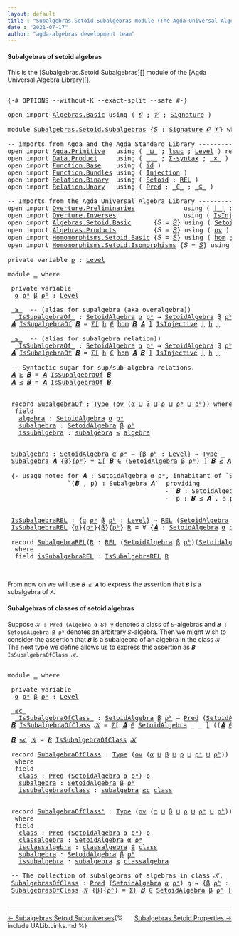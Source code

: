 ```yaml
---
layout: default
title : "Subalgebras.Setoid.Subalgebras module (The Agda Universal Algebra Library)"
date : "2021-07-17"
author: "agda-algebras development team"
---
```


#### <a id="subalgebras-of SetoidAlgebras">Subalgebras of setoid algebras</a>

This is the [Subalgebras.Setoid.Subalgebras][] module of the [Agda Universal Algebra Library][].

<pre class="Agda">

<a id="363" class="Symbol">{-#</a> <a id="367" class="Keyword">OPTIONS</a> <a id="375" class="Pragma">--without-K</a> <a id="387" class="Pragma">--exact-split</a> <a id="401" class="Pragma">--safe</a> <a id="408" class="Symbol">#-}</a>

<a id="413" class="Keyword">open</a> <a id="418" class="Keyword">import</a> <a id="425" href="Algebras.Basic.html" class="Module">Algebras.Basic</a> <a id="440" class="Keyword">using</a> <a id="446" class="Symbol">(</a> <a id="448" href="Algebras.Basic.html#1142" class="Generalizable">𝓞</a> <a id="450" class="Symbol">;</a> <a id="452" href="Algebras.Basic.html#1144" class="Generalizable">𝓥</a> <a id="454" class="Symbol">;</a> <a id="456" href="Algebras.Basic.html#3870" class="Function">Signature</a> <a id="466" class="Symbol">)</a>

<a id="469" class="Keyword">module</a> <a id="476" href="Subalgebras.Setoid.Subalgebras.html" class="Module">Subalgebras.Setoid.Subalgebras</a> <a id="507" class="Symbol">{</a><a id="508" href="Subalgebras.Setoid.Subalgebras.html#508" class="Bound">𝑆</a> <a id="510" class="Symbol">:</a> <a id="512" href="Algebras.Basic.html#3870" class="Function">Signature</a> <a id="522" href="Algebras.Basic.html#1142" class="Generalizable">𝓞</a> <a id="524" href="Algebras.Basic.html#1144" class="Generalizable">𝓥</a><a id="525" class="Symbol">}</a> <a id="527" class="Keyword">where</a>

<a id="534" class="Comment">-- imports from Agda and the Agda Standard Library -------------------------------------------------</a>
<a id="635" class="Keyword">open</a> <a id="640" class="Keyword">import</a> <a id="647" href="Agda.Primitive.html" class="Module">Agda.Primitive</a>   <a id="664" class="Keyword">using</a> <a id="670" class="Symbol">(</a> <a id="672" href="Agda.Primitive.html#810" class="Primitive Operator">_⊔_</a> <a id="676" class="Symbol">;</a> <a id="678" href="Agda.Primitive.html#780" class="Primitive">lsuc</a> <a id="683" class="Symbol">;</a> <a id="685" href="Agda.Primitive.html#597" class="Postulate">Level</a> <a id="691" class="Symbol">)</a> <a id="693" class="Keyword">renaming</a> <a id="702" class="Symbol">(</a> <a id="704" href="Agda.Primitive.html#326" class="Primitive">Set</a> <a id="708" class="Symbol">to</a> <a id="711" class="Primitive">Type</a> <a id="716" class="Symbol">)</a>
<a id="718" class="Keyword">open</a> <a id="723" class="Keyword">import</a> <a id="730" href="Data.Product.html" class="Module">Data.Product</a>     <a id="747" class="Keyword">using</a> <a id="753" class="Symbol">(</a> <a id="755" href="Agda.Builtin.Sigma.html#236" class="InductiveConstructor Operator">_,_</a> <a id="759" class="Symbol">;</a> <a id="761" href="Data.Product.html#916" class="Function">Σ-syntax</a> <a id="770" class="Symbol">;</a> <a id="772" href="Data.Product.html#1167" class="Function Operator">_×_</a> <a id="776" class="Symbol">)</a>
<a id="778" class="Keyword">open</a> <a id="783" class="Keyword">import</a> <a id="790" href="Function.Base.html" class="Module">Function.Base</a>    <a id="807" class="Keyword">using</a> <a id="813" class="Symbol">(</a> <a id="815" href="Function.Base.html#615" class="Function">id</a> <a id="818" class="Symbol">)</a>
<a id="820" class="Keyword">open</a> <a id="825" class="Keyword">import</a> <a id="832" href="Function.Bundles.html" class="Module">Function.Bundles</a> <a id="849" class="Keyword">using</a> <a id="855" class="Symbol">(</a> <a id="857" href="Function.Bundles.html#2240" class="Record">Injection</a> <a id="867" class="Symbol">)</a>
<a id="869" class="Keyword">open</a> <a id="874" class="Keyword">import</a> <a id="881" href="Relation.Binary.html" class="Module">Relation.Binary</a>  <a id="898" class="Keyword">using</a> <a id="904" class="Symbol">(</a> <a id="906" href="Relation.Binary.Bundles.html#1009" class="Record">Setoid</a> <a id="913" class="Symbol">;</a> <a id="915" href="Relation.Binary.Core.html#766" class="Function">REL</a> <a id="919" class="Symbol">)</a>
<a id="921" class="Keyword">open</a> <a id="926" class="Keyword">import</a> <a id="933" href="Relation.Unary.html" class="Module">Relation.Unary</a>   <a id="950" class="Keyword">using</a> <a id="956" class="Symbol">(</a> <a id="958" href="Relation.Unary.html#1101" class="Function">Pred</a> <a id="963" class="Symbol">;</a> <a id="965" href="Relation.Unary.html#1523" class="Function Operator">_∈_</a> <a id="969" class="Symbol">;</a> <a id="971" href="Relation.Unary.html#1742" class="Function Operator">_⊆_</a> <a id="975" class="Symbol">)</a>

<a id="978" class="Comment">-- Imports from the Agda Universal Algebra Library --------------------------------------------------</a>
<a id="1080" class="Keyword">open</a> <a id="1085" class="Keyword">import</a> <a id="1092" href="Overture.Preliminaries.html" class="Module">Overture.Preliminaries</a>             <a id="1127" class="Keyword">using</a> <a id="1133" class="Symbol">(</a> <a id="1135" href="Overture.Preliminaries.html#4379" class="Function Operator">∣_∣</a> <a id="1139" class="Symbol">;</a> <a id="1141" href="Overture.Preliminaries.html#4417" class="Function Operator">∥_∥</a> <a id="1145" class="Symbol">)</a>
<a id="1147" class="Keyword">open</a> <a id="1152" class="Keyword">import</a> <a id="1159" href="Overture.Inverses.html" class="Module">Overture.Inverses</a>                  <a id="1194" class="Keyword">using</a> <a id="1200" class="Symbol">(</a> <a id="1202" href="Overture.Inverses.html#2501" class="Function">IsInjective</a> <a id="1214" class="Symbol">;</a> <a id="1216" href="Overture.Inverses.html#2772" class="Function">id-is-injective</a> <a id="1232" class="Symbol">;</a> <a id="1234" href="Overture.Inverses.html#2845" class="Function">∘-injective</a> <a id="1246" class="Symbol">)</a>
<a id="1248" class="Keyword">open</a> <a id="1253" class="Keyword">import</a> <a id="1260" href="Algebras.Setoid.Basic.html" class="Module">Algebras.Setoid.Basic</a>      <a id="1287" class="Symbol">{</a><a id="1288" class="Argument">𝑆</a> <a id="1290" class="Symbol">=</a> <a id="1292" href="Subalgebras.Setoid.Subalgebras.html#508" class="Bound">𝑆</a><a id="1293" class="Symbol">}</a> <a id="1295" class="Keyword">using</a> <a id="1301" class="Symbol">(</a> <a id="1303" href="Algebras.Setoid.Basic.html#3242" class="Record">SetoidAlgebra</a> <a id="1317" class="Symbol">)</a>
<a id="1319" class="Keyword">open</a> <a id="1324" class="Keyword">import</a> <a id="1331" href="Algebras.Products.html" class="Module">Algebras.Products</a>          <a id="1358" class="Symbol">{</a><a id="1359" class="Argument">𝑆</a> <a id="1361" class="Symbol">=</a> <a id="1363" href="Subalgebras.Setoid.Subalgebras.html#508" class="Bound">𝑆</a><a id="1364" class="Symbol">}</a> <a id="1366" class="Keyword">using</a> <a id="1372" class="Symbol">(</a> <a id="1374" href="Algebras.Products.html#3135" class="Function">ov</a> <a id="1377" class="Symbol">)</a>
<a id="1379" class="Keyword">open</a> <a id="1384" class="Keyword">import</a> <a id="1391" href="Homomorphisms.Setoid.Basic.html" class="Module">Homomorphisms.Setoid.Basic</a> <a id="1418" class="Symbol">{</a><a id="1419" class="Argument">𝑆</a> <a id="1421" class="Symbol">=</a> <a id="1423" href="Subalgebras.Setoid.Subalgebras.html#508" class="Bound">𝑆</a><a id="1424" class="Symbol">}</a> <a id="1426" class="Keyword">using</a> <a id="1432" class="Symbol">(</a> <a id="1434" href="Homomorphisms.Setoid.Basic.html#2420" class="Function">hom</a> <a id="1438" class="Symbol">;</a> <a id="1440" href="Homomorphisms.Setoid.Basic.html#3237" class="Function">∘-hom</a> <a id="1446" class="Symbol">)</a>
<a id="1448" class="Keyword">open</a> <a id="1453" class="Keyword">import</a> <a id="1460" href="Homomorphisms.Setoid.Isomorphisms.html" class="Module">Homomorphisms.Setoid.Isomorphisms</a> <a id="1494" class="Symbol">{</a><a id="1495" class="Argument">𝑆</a> <a id="1497" class="Symbol">=</a> <a id="1499" href="Subalgebras.Setoid.Subalgebras.html#508" class="Bound">𝑆</a><a id="1500" class="Symbol">}</a> <a id="1502" class="Keyword">using</a> <a id="1508" class="Symbol">(</a> <a id="1510" href="Homomorphisms.Setoid.Isomorphisms.html#2350" class="Record Operator">_≅_</a> <a id="1514" class="Symbol">;</a> <a id="1516" href="Homomorphisms.Setoid.Isomorphisms.html#3531" class="Function">≅toInjective</a> <a id="1529" class="Symbol">;</a> <a id="1531" href="Homomorphisms.Setoid.Isomorphisms.html#3858" class="Function">≅fromInjective</a>
                                                            <a id="1606" class="Symbol">;</a> <a id="1608" href="Homomorphisms.Setoid.Isomorphisms.html#2968" class="Function">≅-sym</a> <a id="1614" class="Symbol">;</a> <a id="1616" href="Homomorphisms.Setoid.Isomorphisms.html#2870" class="Function">≅-refl</a> <a id="1623" class="Symbol">;</a> <a id="1625" href="Homomorphisms.Setoid.Isomorphisms.html#3063" class="Function">≅-trans</a> <a id="1633" class="Symbol">;</a> <a id="1635" href="Homomorphisms.Setoid.Isomorphisms.html#4356" class="Function">Lift-≅</a> <a id="1642" class="Symbol">)</a>
<a id="1644" class="Keyword">private</a> <a id="1652" class="Keyword">variable</a> <a id="1661" href="Subalgebras.Setoid.Subalgebras.html#1661" class="Generalizable">ρ</a> <a id="1663" class="Symbol">:</a> <a id="1665" href="Agda.Primitive.html#597" class="Postulate">Level</a>

<a id="1672" class="Keyword">module</a> <a id="1679" href="Subalgebras.Setoid.Subalgebras.html#1679" class="Module">_</a> <a id="1681" class="Keyword">where</a>

 <a id="1689" class="Keyword">private</a> <a id="1697" class="Keyword">variable</a>
  <a id="1708" href="Subalgebras.Setoid.Subalgebras.html#1708" class="Generalizable">α</a> <a id="1710" href="Subalgebras.Setoid.Subalgebras.html#1710" class="Generalizable">ρᵃ</a> <a id="1713" href="Subalgebras.Setoid.Subalgebras.html#1713" class="Generalizable">β</a> <a id="1715" href="Subalgebras.Setoid.Subalgebras.html#1715" class="Generalizable">ρᵇ</a> <a id="1718" class="Symbol">:</a> <a id="1720" href="Agda.Primitive.html#597" class="Postulate">Level</a>

 <a id="1728" href="Subalgebras.Setoid.Subalgebras.html#1728" class="Function Operator">_≥_</a>  <a id="1733" class="Comment">-- (alias for supalgebra (aka overalgebra))</a>
  <a id="1779" href="Subalgebras.Setoid.Subalgebras.html#1779" class="Function Operator">_IsSupalgebraOf_</a> <a id="1796" class="Symbol">:</a> <a id="1798" href="Algebras.Setoid.Basic.html#3242" class="Record">SetoidAlgebra</a> <a id="1812" href="Subalgebras.Setoid.Subalgebras.html#1708" class="Generalizable">α</a> <a id="1814" href="Subalgebras.Setoid.Subalgebras.html#1710" class="Generalizable">ρᵃ</a> <a id="1817" class="Symbol">→</a> <a id="1819" href="Algebras.Setoid.Basic.html#3242" class="Record">SetoidAlgebra</a> <a id="1833" href="Subalgebras.Setoid.Subalgebras.html#1713" class="Generalizable">β</a> <a id="1835" href="Subalgebras.Setoid.Subalgebras.html#1715" class="Generalizable">ρᵇ</a> <a id="1838" class="Symbol">→</a> <a id="1840" href="Subalgebras.Setoid.Subalgebras.html#711" class="Primitive">Type</a> <a id="1845" class="Symbol">_</a>
 <a id="1848" href="Subalgebras.Setoid.Subalgebras.html#1848" class="Bound">𝑨</a> <a id="1850" href="Subalgebras.Setoid.Subalgebras.html#1779" class="Function Operator">IsSupalgebraOf</a> <a id="1865" href="Subalgebras.Setoid.Subalgebras.html#1865" class="Bound">𝑩</a> <a id="1867" class="Symbol">=</a> <a id="1869" href="Data.Product.html#916" class="Function">Σ[</a> <a id="1872" href="Subalgebras.Setoid.Subalgebras.html#1872" class="Bound">h</a> <a id="1874" href="Data.Product.html#916" class="Function">∈</a> <a id="1876" href="Homomorphisms.Setoid.Basic.html#2420" class="Function">hom</a> <a id="1880" href="Subalgebras.Setoid.Subalgebras.html#1865" class="Bound">𝑩</a> <a id="1882" href="Subalgebras.Setoid.Subalgebras.html#1848" class="Bound">𝑨</a> <a id="1884" href="Data.Product.html#916" class="Function">]</a> <a id="1886" href="Overture.Inverses.html#2501" class="Function">IsInjective</a> <a id="1898" href="Overture.Preliminaries.html#4379" class="Function Operator">∣</a> <a id="1900" href="Subalgebras.Setoid.Subalgebras.html#1872" class="Bound">h</a> <a id="1902" href="Overture.Preliminaries.html#4379" class="Function Operator">∣</a>

 <a id="1906" href="Subalgebras.Setoid.Subalgebras.html#1906" class="Function Operator">_≤_</a>  <a id="1911" class="Comment">-- (alias for subalgebra relation))</a>
  <a id="1949" href="Subalgebras.Setoid.Subalgebras.html#1949" class="Function Operator">_IsSubalgebraOf_</a> <a id="1966" class="Symbol">:</a> <a id="1968" href="Algebras.Setoid.Basic.html#3242" class="Record">SetoidAlgebra</a> <a id="1982" href="Subalgebras.Setoid.Subalgebras.html#1708" class="Generalizable">α</a> <a id="1984" href="Subalgebras.Setoid.Subalgebras.html#1710" class="Generalizable">ρᵃ</a> <a id="1987" class="Symbol">→</a> <a id="1989" href="Algebras.Setoid.Basic.html#3242" class="Record">SetoidAlgebra</a> <a id="2003" href="Subalgebras.Setoid.Subalgebras.html#1713" class="Generalizable">β</a> <a id="2005" href="Subalgebras.Setoid.Subalgebras.html#1715" class="Generalizable">ρᵇ</a> <a id="2008" class="Symbol">→</a> <a id="2010" href="Subalgebras.Setoid.Subalgebras.html#711" class="Primitive">Type</a> <a id="2015" class="Symbol">_</a>
 <a id="2018" href="Subalgebras.Setoid.Subalgebras.html#2018" class="Bound">𝑨</a> <a id="2020" href="Subalgebras.Setoid.Subalgebras.html#1949" class="Function Operator">IsSubalgebraOf</a> <a id="2035" href="Subalgebras.Setoid.Subalgebras.html#2035" class="Bound">𝑩</a> <a id="2037" class="Symbol">=</a> <a id="2039" href="Data.Product.html#916" class="Function">Σ[</a> <a id="2042" href="Subalgebras.Setoid.Subalgebras.html#2042" class="Bound">h</a> <a id="2044" href="Data.Product.html#916" class="Function">∈</a> <a id="2046" href="Homomorphisms.Setoid.Basic.html#2420" class="Function">hom</a> <a id="2050" href="Subalgebras.Setoid.Subalgebras.html#2018" class="Bound">𝑨</a> <a id="2052" href="Subalgebras.Setoid.Subalgebras.html#2035" class="Bound">𝑩</a> <a id="2054" href="Data.Product.html#916" class="Function">]</a> <a id="2056" href="Overture.Inverses.html#2501" class="Function">IsInjective</a> <a id="2068" href="Overture.Preliminaries.html#4379" class="Function Operator">∣</a> <a id="2070" href="Subalgebras.Setoid.Subalgebras.html#2042" class="Bound">h</a> <a id="2072" href="Overture.Preliminaries.html#4379" class="Function Operator">∣</a>

 <a id="2076" class="Comment">-- Syntactic sugar for sup/sub-algebra relations.</a>
 <a id="2127" href="Subalgebras.Setoid.Subalgebras.html#2127" class="Bound">𝑨</a> <a id="2129" href="Subalgebras.Setoid.Subalgebras.html#1728" class="Function Operator">≥</a> <a id="2131" href="Subalgebras.Setoid.Subalgebras.html#2131" class="Bound">𝑩</a> <a id="2133" class="Symbol">=</a> <a id="2135" href="Subalgebras.Setoid.Subalgebras.html#2127" class="Bound">𝑨</a> <a id="2137" href="Subalgebras.Setoid.Subalgebras.html#1779" class="Function Operator">IsSupalgebraOf</a> <a id="2152" href="Subalgebras.Setoid.Subalgebras.html#2131" class="Bound">𝑩</a>
 <a id="2155" href="Subalgebras.Setoid.Subalgebras.html#2155" class="Bound">𝑨</a> <a id="2157" href="Subalgebras.Setoid.Subalgebras.html#1906" class="Function Operator">≤</a> <a id="2159" href="Subalgebras.Setoid.Subalgebras.html#2159" class="Bound">𝑩</a> <a id="2161" class="Symbol">=</a> <a id="2163" href="Subalgebras.Setoid.Subalgebras.html#2155" class="Bound">𝑨</a> <a id="2165" href="Subalgebras.Setoid.Subalgebras.html#1949" class="Function Operator">IsSubalgebraOf</a> <a id="2180" href="Subalgebras.Setoid.Subalgebras.html#2159" class="Bound">𝑩</a>


 <a id="2185" class="Keyword">record</a> <a id="2192" href="Subalgebras.Setoid.Subalgebras.html#2192" class="Record">SubalgebraOf</a> <a id="2205" class="Symbol">:</a> <a id="2207" href="Subalgebras.Setoid.Subalgebras.html#711" class="Primitive">Type</a> <a id="2212" class="Symbol">(</a><a id="2213" href="Algebras.Products.html#3135" class="Function">ov</a> <a id="2216" class="Symbol">(</a><a id="2217" href="Subalgebras.Setoid.Subalgebras.html#2217" class="Bound">α</a> <a id="2219" href="Agda.Primitive.html#810" class="Primitive Operator">⊔</a> <a id="2221" href="Subalgebras.Setoid.Subalgebras.html#2221" class="Bound">β</a> <a id="2223" href="Agda.Primitive.html#810" class="Primitive Operator">⊔</a> <a id="2225" href="Subalgebras.Setoid.Subalgebras.html#2225" class="Bound">ρ</a> <a id="2227" href="Agda.Primitive.html#810" class="Primitive Operator">⊔</a> <a id="2229" href="Subalgebras.Setoid.Subalgebras.html#2229" class="Bound">ρᵃ</a> <a id="2232" href="Agda.Primitive.html#810" class="Primitive Operator">⊔</a> <a id="2234" href="Subalgebras.Setoid.Subalgebras.html#2234" class="Bound">ρᵇ</a><a id="2236" class="Symbol">))</a> <a id="2239" class="Keyword">where</a>
  <a id="2247" class="Keyword">field</a>
   <a id="2256" href="Subalgebras.Setoid.Subalgebras.html#2256" class="Field">algebra</a> <a id="2264" class="Symbol">:</a> <a id="2266" href="Algebras.Setoid.Basic.html#3242" class="Record">SetoidAlgebra</a> <a id="2280" href="Subalgebras.Setoid.Subalgebras.html#2217" class="Bound">α</a> <a id="2282" href="Subalgebras.Setoid.Subalgebras.html#2229" class="Bound">ρᵃ</a>
   <a id="2288" href="Subalgebras.Setoid.Subalgebras.html#2288" class="Field">subalgebra</a> <a id="2299" class="Symbol">:</a> <a id="2301" href="Algebras.Setoid.Basic.html#3242" class="Record">SetoidAlgebra</a> <a id="2315" href="Subalgebras.Setoid.Subalgebras.html#2221" class="Bound">β</a> <a id="2317" href="Subalgebras.Setoid.Subalgebras.html#2234" class="Bound">ρᵇ</a>
   <a id="2323" href="Subalgebras.Setoid.Subalgebras.html#2323" class="Field">issubalgebra</a> <a id="2336" class="Symbol">:</a> <a id="2338" href="Subalgebras.Setoid.Subalgebras.html#2288" class="Field">subalgebra</a> <a id="2349" href="Subalgebras.Setoid.Subalgebras.html#1906" class="Function Operator">≤</a> <a id="2351" href="Subalgebras.Setoid.Subalgebras.html#2256" class="Field">algebra</a>


 <a id="2362" href="Subalgebras.Setoid.Subalgebras.html#2362" class="Function">Subalgebra</a> <a id="2373" class="Symbol">:</a> <a id="2375" href="Algebras.Setoid.Basic.html#3242" class="Record">SetoidAlgebra</a> <a id="2389" href="Subalgebras.Setoid.Subalgebras.html#1708" class="Generalizable">α</a> <a id="2391" href="Subalgebras.Setoid.Subalgebras.html#1710" class="Generalizable">ρᵃ</a> <a id="2394" class="Symbol">→</a> <a id="2396" class="Symbol">{</a><a id="2397" href="Subalgebras.Setoid.Subalgebras.html#2397" class="Bound">β</a> <a id="2399" href="Subalgebras.Setoid.Subalgebras.html#2399" class="Bound">ρᵇ</a> <a id="2402" class="Symbol">:</a> <a id="2404" href="Agda.Primitive.html#597" class="Postulate">Level</a><a id="2409" class="Symbol">}</a> <a id="2411" class="Symbol">→</a> <a id="2413" href="Subalgebras.Setoid.Subalgebras.html#711" class="Primitive">Type</a> <a id="2418" class="Symbol">_</a>
 <a id="2421" href="Subalgebras.Setoid.Subalgebras.html#2362" class="Function">Subalgebra</a> <a id="2432" href="Subalgebras.Setoid.Subalgebras.html#2432" class="Bound">𝑨</a> <a id="2434" class="Symbol">{</a><a id="2435" href="Subalgebras.Setoid.Subalgebras.html#2435" class="Bound">β</a><a id="2436" class="Symbol">}{</a><a id="2438" href="Subalgebras.Setoid.Subalgebras.html#2438" class="Bound">ρᵇ</a><a id="2440" class="Symbol">}</a> <a id="2442" class="Symbol">=</a> <a id="2444" href="Data.Product.html#916" class="Function">Σ[</a> <a id="2447" href="Subalgebras.Setoid.Subalgebras.html#2447" class="Bound">𝑩</a> <a id="2449" href="Data.Product.html#916" class="Function">∈</a> <a id="2451" class="Symbol">(</a><a id="2452" href="Algebras.Setoid.Basic.html#3242" class="Record">SetoidAlgebra</a> <a id="2466" href="Subalgebras.Setoid.Subalgebras.html#2435" class="Bound">β</a> <a id="2468" href="Subalgebras.Setoid.Subalgebras.html#2438" class="Bound">ρᵇ</a><a id="2470" class="Symbol">)</a> <a id="2472" href="Data.Product.html#916" class="Function">]</a> <a id="2474" href="Subalgebras.Setoid.Subalgebras.html#2447" class="Bound">𝑩</a> <a id="2476" href="Subalgebras.Setoid.Subalgebras.html#1906" class="Function Operator">≤</a> <a id="2478" href="Subalgebras.Setoid.Subalgebras.html#2432" class="Bound">𝑨</a>

 <a id="2482" class="Comment">{- usage note: for 𝑨 : SetoidAlgebra α ρᵃ, inhabitant of `Subalgebra 𝑨` is a pair
                `(𝑩 , p) : Subalgebra 𝑨`  providing
                                          - `𝑩 : SetoidAlgebra β ρᵇ` and
                                          - `p : 𝑩 ≤ 𝑨`, a proof that 𝑩 is a subalgebra of 𝐴. -}</a>


 <a id="2789" href="Subalgebras.Setoid.Subalgebras.html#2789" class="Function">IsSubalgebraREL</a> <a id="2805" class="Symbol">:</a> <a id="2807" class="Symbol">{</a><a id="2808" href="Subalgebras.Setoid.Subalgebras.html#2808" class="Bound">α</a> <a id="2810" href="Subalgebras.Setoid.Subalgebras.html#2810" class="Bound">ρᵃ</a> <a id="2813" href="Subalgebras.Setoid.Subalgebras.html#2813" class="Bound">β</a> <a id="2815" href="Subalgebras.Setoid.Subalgebras.html#2815" class="Bound">ρᵇ</a> <a id="2818" class="Symbol">:</a> <a id="2820" href="Agda.Primitive.html#597" class="Postulate">Level</a><a id="2825" class="Symbol">}</a> <a id="2827" class="Symbol">→</a> <a id="2829" href="Relation.Binary.Core.html#766" class="Function">REL</a> <a id="2833" class="Symbol">(</a><a id="2834" href="Algebras.Setoid.Basic.html#3242" class="Record">SetoidAlgebra</a> <a id="2848" href="Subalgebras.Setoid.Subalgebras.html#2808" class="Bound">α</a> <a id="2850" href="Subalgebras.Setoid.Subalgebras.html#2810" class="Bound">ρᵃ</a><a id="2852" class="Symbol">)(</a><a id="2854" href="Algebras.Setoid.Basic.html#3242" class="Record">SetoidAlgebra</a> <a id="2868" href="Subalgebras.Setoid.Subalgebras.html#2813" class="Bound">β</a> <a id="2870" href="Subalgebras.Setoid.Subalgebras.html#2815" class="Bound">ρᵇ</a><a id="2872" class="Symbol">)</a> <a id="2874" href="Subalgebras.Setoid.Subalgebras.html#1661" class="Generalizable">ρ</a> <a id="2876" class="Symbol">→</a> <a id="2878" href="Subalgebras.Setoid.Subalgebras.html#711" class="Primitive">Type</a> <a id="2883" class="Symbol">_</a>
 <a id="2886" href="Subalgebras.Setoid.Subalgebras.html#2789" class="Function">IsSubalgebraREL</a> <a id="2902" class="Symbol">{</a><a id="2903" href="Subalgebras.Setoid.Subalgebras.html#2903" class="Bound">α</a><a id="2904" class="Symbol">}{</a><a id="2906" href="Subalgebras.Setoid.Subalgebras.html#2906" class="Bound">ρᵃ</a><a id="2908" class="Symbol">}{</a><a id="2910" href="Subalgebras.Setoid.Subalgebras.html#2910" class="Bound">β</a><a id="2911" class="Symbol">}{</a><a id="2913" href="Subalgebras.Setoid.Subalgebras.html#2913" class="Bound">ρᵇ</a><a id="2915" class="Symbol">}</a> <a id="2917" href="Subalgebras.Setoid.Subalgebras.html#2917" class="Bound">R</a> <a id="2919" class="Symbol">=</a> <a id="2921" class="Symbol">∀</a> <a id="2923" class="Symbol">{</a><a id="2924" href="Subalgebras.Setoid.Subalgebras.html#2924" class="Bound">𝑨</a> <a id="2926" class="Symbol">:</a> <a id="2928" href="Algebras.Setoid.Basic.html#3242" class="Record">SetoidAlgebra</a> <a id="2942" href="Subalgebras.Setoid.Subalgebras.html#2903" class="Bound">α</a> <a id="2944" href="Subalgebras.Setoid.Subalgebras.html#2906" class="Bound">ρᵃ</a><a id="2946" class="Symbol">}{</a><a id="2948" href="Subalgebras.Setoid.Subalgebras.html#2948" class="Bound">𝑩</a> <a id="2950" class="Symbol">:</a> <a id="2952" href="Algebras.Setoid.Basic.html#3242" class="Record">SetoidAlgebra</a> <a id="2966" href="Subalgebras.Setoid.Subalgebras.html#2910" class="Bound">β</a> <a id="2968" href="Subalgebras.Setoid.Subalgebras.html#2913" class="Bound">ρᵇ</a><a id="2970" class="Symbol">}</a> <a id="2972" class="Symbol">→</a> <a id="2974" href="Subalgebras.Setoid.Subalgebras.html#2924" class="Bound">𝑨</a> <a id="2976" href="Subalgebras.Setoid.Subalgebras.html#1906" class="Function Operator">≤</a> <a id="2978" href="Subalgebras.Setoid.Subalgebras.html#2948" class="Bound">𝑩</a>

 <a id="2982" class="Keyword">record</a> <a id="2989" href="Subalgebras.Setoid.Subalgebras.html#2989" class="Record">SubalgebraREL</a><a id="3002" class="Symbol">(</a><a id="3003" href="Subalgebras.Setoid.Subalgebras.html#3003" class="Bound">R</a> <a id="3005" class="Symbol">:</a> <a id="3007" href="Relation.Binary.Core.html#766" class="Function">REL</a> <a id="3011" class="Symbol">(</a><a id="3012" href="Algebras.Setoid.Basic.html#3242" class="Record">SetoidAlgebra</a> <a id="3026" href="Subalgebras.Setoid.Subalgebras.html#1713" class="Generalizable">β</a> <a id="3028" href="Subalgebras.Setoid.Subalgebras.html#1715" class="Generalizable">ρᵇ</a><a id="3030" class="Symbol">)(</a><a id="3032" href="Algebras.Setoid.Basic.html#3242" class="Record">SetoidAlgebra</a> <a id="3046" href="Subalgebras.Setoid.Subalgebras.html#1708" class="Generalizable">α</a> <a id="3048" href="Subalgebras.Setoid.Subalgebras.html#1710" class="Generalizable">ρᵃ</a><a id="3050" class="Symbol">)</a> <a id="3052" href="Subalgebras.Setoid.Subalgebras.html#1661" class="Generalizable">ρ</a><a id="3053" class="Symbol">)</a> <a id="3055" class="Symbol">:</a> <a id="3057" href="Subalgebras.Setoid.Subalgebras.html#711" class="Primitive">Type</a> <a id="3062" class="Symbol">(</a><a id="3063" href="Algebras.Products.html#3135" class="Function">ov</a> <a id="3066" class="Symbol">(</a><a id="3067" href="Subalgebras.Setoid.Subalgebras.html#3046" class="Bound">α</a> <a id="3069" href="Agda.Primitive.html#810" class="Primitive Operator">⊔</a> <a id="3071" href="Subalgebras.Setoid.Subalgebras.html#3026" class="Bound">β</a> <a id="3073" href="Agda.Primitive.html#810" class="Primitive Operator">⊔</a> <a id="3075" href="Subalgebras.Setoid.Subalgebras.html#3052" class="Bound">ρ</a> <a id="3077" href="Agda.Primitive.html#810" class="Primitive Operator">⊔</a> <a id="3079" href="Subalgebras.Setoid.Subalgebras.html#3048" class="Bound">ρᵃ</a> <a id="3082" href="Agda.Primitive.html#810" class="Primitive Operator">⊔</a> <a id="3084" href="Subalgebras.Setoid.Subalgebras.html#3028" class="Bound">ρᵇ</a><a id="3086" class="Symbol">))</a>
  <a id="3091" class="Keyword">where</a>
  <a id="3099" class="Keyword">field</a> <a id="3105" href="Subalgebras.Setoid.Subalgebras.html#3105" class="Field">isSubalgebraREL</a> <a id="3121" class="Symbol">:</a> <a id="3123" href="Subalgebras.Setoid.Subalgebras.html#2789" class="Function">IsSubalgebraREL</a> <a id="3139" href="Subalgebras.Setoid.Subalgebras.html#3003" class="Bound">R</a>


</pre>

From now on we will use `𝑩 ≤ 𝑨` to express the assertion that `𝑩` is a subalgebra of `𝑨`.


#### <a id="subalgebras-of-classes-of-algebras">Subalgebras of classes of setoid algebras</a>

Suppose `𝒦 : Pred (Algebra α 𝑆) γ` denotes a class of `𝑆`-algebras and `𝑩 : SetoidAlgebra β ρᵇ` denotes an arbitrary `𝑆`-algebra. Then we might wish to consider the assertion that `𝑩` is a subalgebra of an algebra in the class `𝒦`.  The next type we define allows us to express this assertion as `𝑩 IsSubalgebraOfClass 𝒦`.

<pre class="Agda">

<a id="3680" class="Keyword">module</a> <a id="3687" href="Subalgebras.Setoid.Subalgebras.html#3687" class="Module">_</a> <a id="3689" class="Keyword">where</a>

 <a id="3697" class="Keyword">private</a> <a id="3705" class="Keyword">variable</a>
  <a id="3716" href="Subalgebras.Setoid.Subalgebras.html#3716" class="Generalizable">α</a> <a id="3718" href="Subalgebras.Setoid.Subalgebras.html#3718" class="Generalizable">ρᵃ</a> <a id="3721" href="Subalgebras.Setoid.Subalgebras.html#3721" class="Generalizable">β</a> <a id="3723" href="Subalgebras.Setoid.Subalgebras.html#3723" class="Generalizable">ρᵇ</a> <a id="3726" class="Symbol">:</a> <a id="3728" href="Agda.Primitive.html#597" class="Postulate">Level</a>

 <a id="3736" href="Subalgebras.Setoid.Subalgebras.html#3736" class="Function Operator">_≤c_</a>
  <a id="3743" href="Subalgebras.Setoid.Subalgebras.html#3743" class="Function Operator">_IsSubalgebraOfClass_</a> <a id="3765" class="Symbol">:</a> <a id="3767" href="Algebras.Setoid.Basic.html#3242" class="Record">SetoidAlgebra</a> <a id="3781" href="Subalgebras.Setoid.Subalgebras.html#3721" class="Generalizable">β</a> <a id="3783" href="Subalgebras.Setoid.Subalgebras.html#3723" class="Generalizable">ρᵇ</a> <a id="3786" class="Symbol">→</a> <a id="3788" href="Relation.Unary.html#1101" class="Function">Pred</a> <a id="3793" class="Symbol">(</a><a id="3794" href="Algebras.Setoid.Basic.html#3242" class="Record">SetoidAlgebra</a> <a id="3808" href="Subalgebras.Setoid.Subalgebras.html#3716" class="Generalizable">α</a> <a id="3810" href="Subalgebras.Setoid.Subalgebras.html#3718" class="Generalizable">ρᵃ</a><a id="3812" class="Symbol">)</a> <a id="3814" href="Subalgebras.Setoid.Subalgebras.html#1661" class="Generalizable">ρ</a> <a id="3816" class="Symbol">→</a> <a id="3818" href="Subalgebras.Setoid.Subalgebras.html#711" class="Primitive">Type</a> <a id="3823" class="Symbol">_</a>
 <a id="3826" href="Subalgebras.Setoid.Subalgebras.html#3826" class="Bound">𝑩</a> <a id="3828" href="Subalgebras.Setoid.Subalgebras.html#3743" class="Function Operator">IsSubalgebraOfClass</a> <a id="3848" href="Subalgebras.Setoid.Subalgebras.html#3848" class="Bound">𝒦</a> <a id="3850" class="Symbol">=</a> <a id="3852" href="Data.Product.html#916" class="Function">Σ[</a> <a id="3855" href="Subalgebras.Setoid.Subalgebras.html#3855" class="Bound">𝑨</a> <a id="3857" href="Data.Product.html#916" class="Function">∈</a> <a id="3859" href="Algebras.Setoid.Basic.html#3242" class="Record">SetoidAlgebra</a> <a id="3873" class="Symbol">_</a> <a id="3875" class="Symbol">_</a> <a id="3877" href="Data.Product.html#916" class="Function">]</a> <a id="3879" class="Symbol">((</a><a id="3881" href="Subalgebras.Setoid.Subalgebras.html#3855" class="Bound">𝑨</a> <a id="3883" href="Relation.Unary.html#1523" class="Function Operator">∈</a> <a id="3885" href="Subalgebras.Setoid.Subalgebras.html#3848" class="Bound">𝒦</a><a id="3886" class="Symbol">)</a> <a id="3888" href="Data.Product.html#1167" class="Function Operator">×</a> <a id="3890" class="Symbol">(</a><a id="3891" href="Subalgebras.Setoid.Subalgebras.html#3826" class="Bound">𝑩</a> <a id="3893" href="Subalgebras.Setoid.Subalgebras.html#1906" class="Function Operator">≤</a> <a id="3895" href="Subalgebras.Setoid.Subalgebras.html#3855" class="Bound">𝑨</a><a id="3896" class="Symbol">))</a>

 <a id="3901" href="Subalgebras.Setoid.Subalgebras.html#3901" class="Bound">𝑩</a> <a id="3903" href="Subalgebras.Setoid.Subalgebras.html#3736" class="Function Operator">≤c</a> <a id="3906" href="Subalgebras.Setoid.Subalgebras.html#3906" class="Bound">𝒦</a> <a id="3908" class="Symbol">=</a> <a id="3910" href="Subalgebras.Setoid.Subalgebras.html#3901" class="Bound">𝑩</a> <a id="3912" href="Subalgebras.Setoid.Subalgebras.html#3743" class="Function Operator">IsSubalgebraOfClass</a> <a id="3932" href="Subalgebras.Setoid.Subalgebras.html#3906" class="Bound">𝒦</a>

 <a id="3936" class="Keyword">record</a> <a id="3943" href="Subalgebras.Setoid.Subalgebras.html#3943" class="Record">SubalgebraOfClass</a> <a id="3961" class="Symbol">:</a> <a id="3963" href="Subalgebras.Setoid.Subalgebras.html#711" class="Primitive">Type</a> <a id="3968" class="Symbol">(</a><a id="3969" href="Algebras.Products.html#3135" class="Function">ov</a> <a id="3972" class="Symbol">(</a><a id="3973" href="Subalgebras.Setoid.Subalgebras.html#3973" class="Bound">α</a> <a id="3975" href="Agda.Primitive.html#810" class="Primitive Operator">⊔</a> <a id="3977" href="Subalgebras.Setoid.Subalgebras.html#3977" class="Bound">β</a> <a id="3979" href="Agda.Primitive.html#810" class="Primitive Operator">⊔</a> <a id="3981" href="Subalgebras.Setoid.Subalgebras.html#3981" class="Bound">ρ</a> <a id="3983" href="Agda.Primitive.html#810" class="Primitive Operator">⊔</a> <a id="3985" href="Subalgebras.Setoid.Subalgebras.html#3985" class="Bound">ρᵃ</a> <a id="3988" href="Agda.Primitive.html#810" class="Primitive Operator">⊔</a> <a id="3990" href="Subalgebras.Setoid.Subalgebras.html#3990" class="Bound">ρᵇ</a><a id="3992" class="Symbol">))</a>
  <a id="3997" class="Keyword">where</a>
  <a id="4005" class="Keyword">field</a>
   <a id="4014" href="Subalgebras.Setoid.Subalgebras.html#4014" class="Field">class</a> <a id="4020" class="Symbol">:</a> <a id="4022" href="Relation.Unary.html#1101" class="Function">Pred</a> <a id="4027" class="Symbol">(</a><a id="4028" href="Algebras.Setoid.Basic.html#3242" class="Record">SetoidAlgebra</a> <a id="4042" href="Subalgebras.Setoid.Subalgebras.html#3973" class="Bound">α</a> <a id="4044" href="Subalgebras.Setoid.Subalgebras.html#3985" class="Bound">ρᵃ</a><a id="4046" class="Symbol">)</a> <a id="4048" href="Subalgebras.Setoid.Subalgebras.html#3981" class="Bound">ρ</a>
   <a id="4053" href="Subalgebras.Setoid.Subalgebras.html#4053" class="Field">subalgebra</a> <a id="4064" class="Symbol">:</a> <a id="4066" href="Algebras.Setoid.Basic.html#3242" class="Record">SetoidAlgebra</a> <a id="4080" href="Subalgebras.Setoid.Subalgebras.html#3977" class="Bound">β</a> <a id="4082" href="Subalgebras.Setoid.Subalgebras.html#3990" class="Bound">ρᵇ</a>
   <a id="4088" href="Subalgebras.Setoid.Subalgebras.html#4088" class="Field">issubalgebraofclass</a> <a id="4108" class="Symbol">:</a> <a id="4110" href="Subalgebras.Setoid.Subalgebras.html#4053" class="Field">subalgebra</a> <a id="4121" href="Subalgebras.Setoid.Subalgebras.html#3736" class="Function Operator">≤c</a> <a id="4124" href="Subalgebras.Setoid.Subalgebras.html#4014" class="Field">class</a>


 <a id="4133" class="Keyword">record</a> <a id="4140" href="Subalgebras.Setoid.Subalgebras.html#4140" class="Record">SubalgebraOfClass&#39;</a> <a id="4159" class="Symbol">:</a> <a id="4161" href="Subalgebras.Setoid.Subalgebras.html#711" class="Primitive">Type</a> <a id="4166" class="Symbol">(</a><a id="4167" href="Algebras.Products.html#3135" class="Function">ov</a> <a id="4170" class="Symbol">(</a><a id="4171" href="Subalgebras.Setoid.Subalgebras.html#4171" class="Bound">α</a> <a id="4173" href="Agda.Primitive.html#810" class="Primitive Operator">⊔</a> <a id="4175" href="Subalgebras.Setoid.Subalgebras.html#4175" class="Bound">β</a> <a id="4177" href="Agda.Primitive.html#810" class="Primitive Operator">⊔</a> <a id="4179" href="Subalgebras.Setoid.Subalgebras.html#4179" class="Bound">ρ</a> <a id="4181" href="Agda.Primitive.html#810" class="Primitive Operator">⊔</a> <a id="4183" href="Subalgebras.Setoid.Subalgebras.html#4183" class="Bound">ρᵃ</a> <a id="4186" href="Agda.Primitive.html#810" class="Primitive Operator">⊔</a> <a id="4188" href="Subalgebras.Setoid.Subalgebras.html#4188" class="Bound">ρᵇ</a><a id="4190" class="Symbol">))</a>
  <a id="4195" class="Keyword">where</a>
  <a id="4203" class="Keyword">field</a>
   <a id="4212" href="Subalgebras.Setoid.Subalgebras.html#4212" class="Field">class</a> <a id="4218" class="Symbol">:</a> <a id="4220" href="Relation.Unary.html#1101" class="Function">Pred</a> <a id="4225" class="Symbol">(</a><a id="4226" href="Algebras.Setoid.Basic.html#3242" class="Record">SetoidAlgebra</a> <a id="4240" href="Subalgebras.Setoid.Subalgebras.html#4171" class="Bound">α</a> <a id="4242" href="Subalgebras.Setoid.Subalgebras.html#4183" class="Bound">ρᵃ</a><a id="4244" class="Symbol">)</a> <a id="4246" href="Subalgebras.Setoid.Subalgebras.html#4179" class="Bound">ρ</a>
   <a id="4251" href="Subalgebras.Setoid.Subalgebras.html#4251" class="Field">classalgebra</a> <a id="4264" class="Symbol">:</a> <a id="4266" href="Algebras.Setoid.Basic.html#3242" class="Record">SetoidAlgebra</a> <a id="4280" href="Subalgebras.Setoid.Subalgebras.html#4171" class="Bound">α</a> <a id="4282" href="Subalgebras.Setoid.Subalgebras.html#4183" class="Bound">ρᵃ</a>
   <a id="4288" href="Subalgebras.Setoid.Subalgebras.html#4288" class="Field">isclassalgebra</a> <a id="4303" class="Symbol">:</a> <a id="4305" href="Subalgebras.Setoid.Subalgebras.html#4251" class="Field">classalgebra</a> <a id="4318" href="Relation.Unary.html#1523" class="Function Operator">∈</a> <a id="4320" href="Subalgebras.Setoid.Subalgebras.html#4212" class="Field">class</a>
   <a id="4329" href="Subalgebras.Setoid.Subalgebras.html#4329" class="Field">subalgebra</a> <a id="4340" class="Symbol">:</a> <a id="4342" href="Algebras.Setoid.Basic.html#3242" class="Record">SetoidAlgebra</a> <a id="4356" href="Subalgebras.Setoid.Subalgebras.html#4175" class="Bound">β</a> <a id="4358" href="Subalgebras.Setoid.Subalgebras.html#4188" class="Bound">ρᵇ</a>
   <a id="4364" href="Subalgebras.Setoid.Subalgebras.html#4364" class="Field">issubalgebra</a> <a id="4377" class="Symbol">:</a> <a id="4379" href="Subalgebras.Setoid.Subalgebras.html#4329" class="Field">subalgebra</a> <a id="4390" href="Subalgebras.Setoid.Subalgebras.html#1906" class="Function Operator">≤</a> <a id="4392" href="Subalgebras.Setoid.Subalgebras.html#4251" class="Field">classalgebra</a>

 <a id="4407" class="Comment">-- The collection of subalgebras of algebras in class 𝒦.</a>
 <a id="4465" href="Subalgebras.Setoid.Subalgebras.html#4465" class="Function">SubalgebrasOfClass</a> <a id="4484" class="Symbol">:</a> <a id="4486" href="Relation.Unary.html#1101" class="Function">Pred</a> <a id="4491" class="Symbol">(</a><a id="4492" href="Algebras.Setoid.Basic.html#3242" class="Record">SetoidAlgebra</a> <a id="4506" href="Subalgebras.Setoid.Subalgebras.html#3716" class="Generalizable">α</a> <a id="4508" href="Subalgebras.Setoid.Subalgebras.html#3718" class="Generalizable">ρᵃ</a><a id="4510" class="Symbol">)</a> <a id="4512" href="Subalgebras.Setoid.Subalgebras.html#1661" class="Generalizable">ρ</a> <a id="4514" class="Symbol">→</a> <a id="4516" class="Symbol">{</a><a id="4517" href="Subalgebras.Setoid.Subalgebras.html#4517" class="Bound">β</a> <a id="4519" href="Subalgebras.Setoid.Subalgebras.html#4519" class="Bound">ρᵇ</a> <a id="4522" class="Symbol">:</a> <a id="4524" href="Agda.Primitive.html#597" class="Postulate">Level</a><a id="4529" class="Symbol">}</a> <a id="4531" class="Symbol">→</a> <a id="4533" href="Subalgebras.Setoid.Subalgebras.html#711" class="Primitive">Type</a> <a id="4538" class="Symbol">_</a>
 <a id="4541" href="Subalgebras.Setoid.Subalgebras.html#4465" class="Function">SubalgebrasOfClass</a> <a id="4560" href="Subalgebras.Setoid.Subalgebras.html#4560" class="Bound">𝒦</a> <a id="4562" class="Symbol">{</a><a id="4563" href="Subalgebras.Setoid.Subalgebras.html#4563" class="Bound">β</a><a id="4564" class="Symbol">}{</a><a id="4566" href="Subalgebras.Setoid.Subalgebras.html#4566" class="Bound">ρᵇ</a><a id="4568" class="Symbol">}</a> <a id="4570" class="Symbol">=</a> <a id="4572" href="Data.Product.html#916" class="Function">Σ[</a> <a id="4575" href="Subalgebras.Setoid.Subalgebras.html#4575" class="Bound">𝑩</a> <a id="4577" href="Data.Product.html#916" class="Function">∈</a> <a id="4579" href="Algebras.Setoid.Basic.html#3242" class="Record">SetoidAlgebra</a> <a id="4593" href="Subalgebras.Setoid.Subalgebras.html#4563" class="Bound">β</a> <a id="4595" href="Subalgebras.Setoid.Subalgebras.html#4566" class="Bound">ρᵇ</a> <a id="4598" href="Data.Product.html#916" class="Function">]</a> <a id="4600" href="Subalgebras.Setoid.Subalgebras.html#4575" class="Bound">𝑩</a> <a id="4602" href="Subalgebras.Setoid.Subalgebras.html#3736" class="Function Operator">≤c</a> <a id="4605" href="Subalgebras.Setoid.Subalgebras.html#4560" class="Bound">𝒦</a>

</pre>

---------------------------------

<span style="float:left;">[← Subalgebras.Setoid.Subuniverses](Subalgebras.Setoid.Subuniverses.html)</span>
<span style="float:right;">[Subalgebras.Setoid.Properties →](Subalgebras.Setoid.Properties.html)</span>

{% include UALib.Links.md %}
